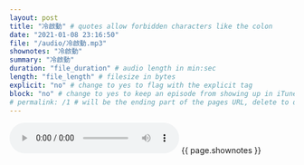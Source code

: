 ```yaml
---
layout: post
title: "冷啟動" # quotes allow forbidden characters like the colon
date: "2021-01-08 23:16:50"
file: "/audio/冷啟動.mp3"
shownotes: "冷啟動"
summary: "冷啟動"
duration: "file_duration" # audio length in min:sec
length: "file_length" # filesize in bytes
explicit: "no" # change to yes to flag with the explicit tag
block: "no" # change to yes to keep an episode from showing up in iTunes
# permalink: /1 # will be the ending part of the pages URL, delete to default to the title
---
```


<audio controls>
<source src="{{site.url}}{{site.baseurl}}{{ page.file }}" type="audio/x-mp3">
Your browser does not support the audio element.
</audio>
{{ page.shownotes }}
